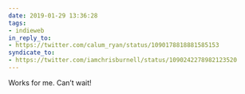 ```yaml
---
date: 2019-01-29 13:36:28
tags:
- indieweb
in_reply_to:
- https://twitter.com/calum_ryan/status/1090178818881585153
syndicate_to:
- https://twitter.com/iamchrisburnell/status/1090242278982123520
---
```


Works for me. Can’t wait!
